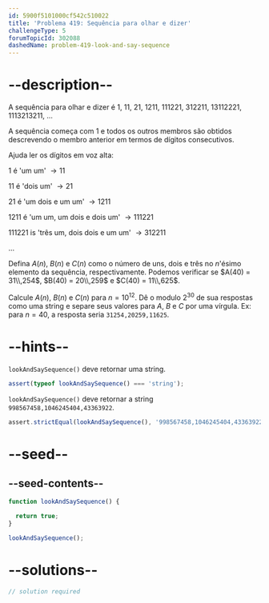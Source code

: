 ```yaml
---
id: 5900f5101000cf542c510022
title: 'Problema 419: Sequência para olhar e dizer'
challengeType: 5
forumTopicId: 302088
dashedName: problem-419-look-and-say-sequence
---
```


# --description--

A sequência para olhar e dizer é 1, 11, 21, 1211, 111221, 312211, 13112221, 1113213211, ...

A sequência começa com 1 e todos os outros membros são obtidos descrevendo o membro anterior em termos de dígitos consecutivos.

Ajuda ler os dígitos em voz alta:

1 é 'um um' $→ 11$

11 é 'dois um' $→ 21$

21 é 'um dois e um um' $→ 1211$

1211 é 'um um, um dois e dois um' $→ 111221$

111221 is 'três um, dois dois e um um' $→ 312211$

...

Defina $A(n)$, $B(n)$ e $C(n)$ como o número de uns, dois e três no $n$'ésimo elemento da sequência, respectivamente. Podemos verificar se $A(40) = 31\\,254$, $B(40) = 20\\,259$ e $C(40) = 11\\,625$.

Calcule $A(n)$, $B(n)$ e $C(n)$ para $n = {10}^{12}$. Dê o modulo $2^{30}$ de sua respostas como uma string e separe seus valores para $A$, $B$ e $C$ por uma vírgula. Ex: para $n = 40$, a resposta seria `31254,20259,11625`.

# --hints--

`lookAndSaySequence()` deve retornar uma string.

```js
assert(typeof lookAndSaySequence() === 'string');
```


`lookAndSaySequence()` deve retornar a string `998567458,1046245404,43363922`.

```js
assert.strictEqual(lookAndSaySequence(), '998567458,1046245404,43363922');
```

# --seed--

## --seed-contents--

```js
function lookAndSaySequence() {

  return true;
}

lookAndSaySequence();
```

# --solutions--

```js
// solution required
```
